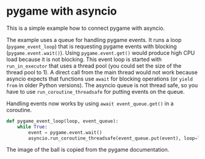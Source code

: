 # pygame with asyncio
This is a simple example how to connect pygame with asyncio.

The example uses a queue for handling pygame events. It runs a loop (`pygame_event_loop`) that is requesting pygame events with blocking (`pygame.event.wait()`). Using `pygame.event.get()` would produce high CPU load because it is not blocking. This event loop is started with `run_in_executor` that uses a thread pool (you could set the size of the thread pool to 1). A direct call from the main thread would not work because asyncio expects that functions use `await` for blocking operations (or `yield from` in older Python versions). The asyncio queue is not thread safe, so you have to use `run_coroutine_threadsafe` for putting events on the queue.

Handling events now works by using `await event_queue.get()` in a coroutine.

```python
def pygame_event_loop(loop, event_queue):
    while True:
        event = pygame.event.wait()
        asyncio.run_coroutine_threadsafe(event_queue.put(event), loop=loop)
```

The image of the ball is copied from the pygame documentation.
